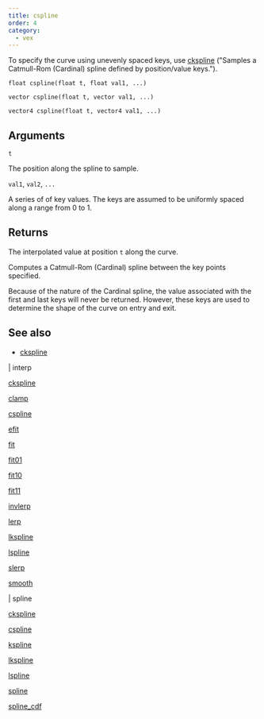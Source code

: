 ```yaml
---
title: cspline
order: 4
category:
  - vex
---
```


To specify the curve using unevenly spaced keys, use [ckspline](ckspline.html) ("Samples a Catmull-Rom (Cardinal) spline defined by position/value keys.").

`float cspline(float t, float val1, ...)`

`vector cspline(float t, vector val1, ...)`

`vector4 cspline(float t, vector4 val1, ...)`

## Arguments

`t`

The position along the spline to sample.

`val1`, `val2`, `...`

A series of of key values. The keys are assumed to be uniformly spaced along a range from 0 to 1.

## Returns

The interpolated value at position `t` along the curve.

Computes a Catmull-Rom (Cardinal) spline between the key points
specified.

Because of the nature of the Cardinal spline, the value associated with
the first and last keys will never be returned. However, these keys are
used to determine the shape of the curve on entry and exit.

## See also

- [ckspline](ckspline.html)

|
interp

[ckspline](ckspline.html)

[clamp](clamp.html)

[cspline](cspline.html)

[efit](efit.html)

[fit](fit.html)

[fit01](fit01.html)

[fit10](fit10.html)

[fit11](fit11.html)

[invlerp](invlerp.html)

[lerp](lerp.html)

[lkspline](lkspline.html)

[lspline](lspline.html)

[slerp](slerp.html)

[smooth](smooth.html)

|
spline

[ckspline](ckspline.html)

[cspline](cspline.html)

[kspline](kspline.html)

[lkspline](lkspline.html)

[lspline](lspline.html)

[spline](spline.html)

[spline_cdf](spline_cdf.html)
